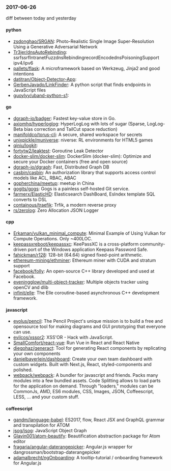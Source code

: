 ### 2017-06-26
diff between today and yesterday

#### python
* [zsdonghao/SRGAN](https://github.com/zsdonghao/SRGAN): Photo-Realistic Single Image Super-Resolution Using a Generative Adversarial Network
* [Tr3jer/dnsAutoRebinding](https://github.com/Tr3jer/dnsAutoRebinding): ssrfssrfIntranetFuzzdnsRebindingrecordEncodednsPoisoningSupport ipv4/ipv6
* [pallets/flask](https://github.com/pallets/flask): A microframework based on Werkzeug, Jinja2 and good intentions
* [datitran/Object-Detector-App](https://github.com/datitran/Object-Detector-App): 
* [GerbenJavado/LinkFinder](https://github.com/GerbenJavado/LinkFinder): A python script that finds endpoints in JavaScript files
* [guoylyy/uband-python-s1](https://github.com/guoylyy/uband-python-s1): 

#### go
* [dgraph-io/badger](https://github.com/dgraph-io/badger): Fastest key-value store in Go.
* [axiomhq/hyperloglog](https://github.com/axiomhq/hyperloglog): HyperLogLog with lots of sugar (Sparse, LogLog-Beta bias correction and TailCut space reduction)
* [manifoldco/torus-cli](https://github.com/manifoldco/torus-cli): A secure, shared workspace for secrets
* [unixpickle/muniverse](https://github.com/unixpickle/muniverse): niverse: RL environments for HTML5 games
* [qiniu/logkit](https://github.com/qiniu/logkit): 
* [fortytw2/leaktest](https://github.com/fortytw2/leaktest): Goroutine Leak Detector
* [docker-slim/docker-slim](https://github.com/docker-slim/docker-slim): DockerSlim (docker-slim): Optimize and secure your Docker containers (free and open source)
* [dgraph-io/dgraph](https://github.com/dgraph-io/dgraph): Fast, Distributed Graph DB
* [casbin/casbin](https://github.com/casbin/casbin): An authorization library that supports access control models like ACL, RBAC, ABAC
* [gopherchina/meetup](https://github.com/gopherchina/meetup): meetup in China
* [gogits/gogs](https://github.com/gogits/gogs): Gogs is a painless self-hosted Git service.
* [farmerx/ElasticHD](https://github.com/farmerx/ElasticHD): Elasticsearch DashBoard, EsIndex template SQL converts to DSL
* [containous/traefik](https://github.com/containous/traefik): Trfik, a modern reverse proxy
* [rs/zerolog](https://github.com/rs/zerolog): Zero Allocation JSON Logger

#### cpp
* [Erkaman/vulkan_minimal_compute](https://github.com/Erkaman/vulkan_minimal_compute): Minimal Example of Using Vulkan for Compute Operations. Only ~400LOC.
* [keepassxreboot/keepassxc](https://github.com/keepassxreboot/keepassxc): KeePassXC is a cross-platform community-driven port of the Windows application Keepass Password Safe.
* [fahickman/r128](https://github.com/fahickman/r128): 128-bit (64.64) signed fixed-point arithmetic.
* [ethereum-mining/ethminer](https://github.com/ethereum-mining/ethminer): Ethereum miner with CUDA and stratum support
* [facebook/folly](https://github.com/facebook/folly): An open-source C++ library developed and used at Facebook.
* [eveningglow/multi-object-tracker](https://github.com/eveningglow/multi-object-tracker): Multiple objects tracker using openCV and dlib
* [infinit/elle](https://github.com/infinit/elle): The Elle coroutine-based asynchronous C++ development framework.

#### javascript
* [evolus/pencil](https://github.com/evolus/pencil): The Pencil Project's unique mission is to build a free and opensource tool for making diagrams and GUI prototyping that everyone can use.
* [evilcos/xssor2](https://github.com/evilcos/xssor2): XSS'OR - Hack with JavaScript.
* [SmallComfort/react-vue](https://github.com/SmallComfort/react-vue): Run Vue in React and React Native
* [diegohaz/generact](https://github.com/diegohaz/generact): Tool for generating React components by replicating your own components
* [danielbayerlein/dashboard](https://github.com/danielbayerlein/dashboard):  Create your own team dashboard with custom widgets. Built with Next.js, React, styled-components and polished.
* [webpack/webpack](https://github.com/webpack/webpack): A bundler for javascript and friends. Packs many modules into a few bundled assets. Code Splitting allows to load parts for the application on demand. Through "loaders," modules can be CommonJs, AMD, ES6 modules, CSS, Images, JSON, Coffeescript, LESS, ... and your custom stuff.

#### coffeescript
* [gandm/language-babel](https://github.com/gandm/language-babel): ES2017, flow, React JSX and GraphQL grammar and transpilation for ATOM
* [jsog/jsog](https://github.com/jsog/jsog): JavaScript Object Graph
* [Glavin001/atom-beautify](https://github.com/Glavin001/atom-beautify):  Beautification abstraction package for Atom editor
* [fragaria/angular-daterangepicker](https://github.com/fragaria/angular-daterangepicker): Angular.js wrapper for dangrossman/bootstrap-daterangepicker
* [adamalbrecht/ngOnboarding](https://github.com/adamalbrecht/ngOnboarding): A tooltip-tutorial / onboarding framework for Angular.js
